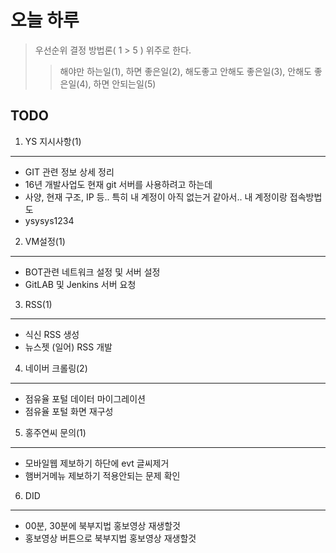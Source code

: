 
# 오늘 하루
> 우선순위 결정 방법론( 1 > 5 ) 위주로 한다.
>> 해야만 하는일(1), 하면 좋은일(2), 해도좋고 안해도 좋은일(3), 안해도 좋은일(4), 하면 안되는일(5)

## TODO

1. YS 지시사항(1)
---
*  GIT 관련 정보 상세 정리
*  16년 개발사업도 현재 git 서버를 사용하려고 하는데
*  사양, 현재 구조, IP 등.. 특히 내 계정이 아직 없는거 같아서.. 내 계정이랑 접속방법도
*  ysysys1234

2. VM설정(1)
---
*  BOT관련 네트워크 설정 및 서버 설정
*  GitLAB 및 Jenkins 서버 요청

3. RSS(1)
---
*  식신 RSS 생성
*  뉴스젯 (일어) RSS 개발

4. 네이버 크롤링(2)
---
* 점유율 포털 데이터 마이그레이션
* 점유율 포털 화면 재구성

5. 홍주연씨 문의(1)
---
* 모바일웹 제보하기 하단에 evt 글씨제거
* 햄버거메뉴 제보하기 적용안되는 문제 확인

6. DID
---
* 00분, 30분에 북부지법 홍보영상 재생할것
* 홍보영상 버튼으로 북부지법 홍보영상 재생할것




